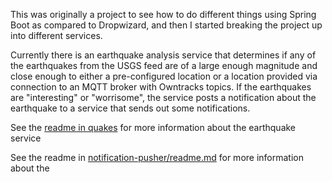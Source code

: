 This was originally a project to see how to do different things using Spring Boot as compared to Dropwizard, and then I started breaking the project up into different services.

Currently there is an earthquake analysis service that determines if any of the earthquakes from the USGS feed are of a large enough magnitude and close enough to either a pre-configured location or a location provided via connection to an MQTT broker with Owntracks topics. If the earthquakes are "interesting" or "worrisome", the service posts a notification about the earthquake to a service that sends out some notifications.

See the [readme in quakes](quakes/README.md) for more information about the earthquake service

See the readme in [notification-pusher/readme.md](notification-pusher/README.md) for more information about the 
